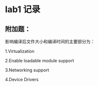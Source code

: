 # lab1 记录

## 附加题：

影响编译后文件大小和编译时间的主要部分为：

1.Virtualization

2.Enable loadable module support

3.Networking support

4.Device Drivers 